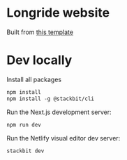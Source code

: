 # Longride website

Built from [this template](https://github.com/netlify-templates/content-ops-starter/)

# Dev locally

Install all packages

```txt
npm install
npm install -g @stackbit/cli
```

Run the Next.js development server:

```txt
npm run dev
```

Run the Netlify visual editor dev server:

```txt
stackbit dev
```

